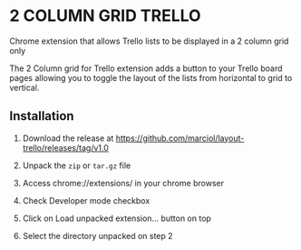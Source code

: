 2 COLUMN GRID TRELLO
=======================

Chrome extension that allows Trello lists to be displayed in a 2 column grid only

The 2 Column grid for Trello extension adds a button to your Trello board pages allowing you to toggle the layout of the lists from horizontal to grid to vertical.

Installation
------------

  1. Download the release at https://github.com/marciol/layout-trello/releases/tag/v1.0
  
  2. Unpack the ```zip``` or ```tar.gz``` file
  
  3. Access chrome://extensions/ in your chrome browser
  
  4. Check Developer mode checkbox
  
  5. Click on Load unpacked extension... button on top
  
  6. Select the directory unpacked on step 2
